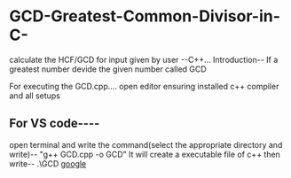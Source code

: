# GCD-Greatest-Common-Divisor-in-C-

calculate the HCF/GCD for input given by user --C++...
Introduction--
If a greatest number devide the given number called GCD

For executing the GCD.cpp....
open editor ensuring installed c++ compiler and all setups

## For VS code----
open terminal and write the command(select the appropriate directory and write)-- "g++ GCD.cpp -o GCD"
It will create a executable file of c++ then write--  .\GCD
[google](google.com) 
    
